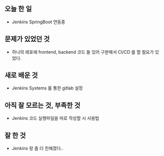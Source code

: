 ## 오늘 한 일

- Jenkins SpringBoot 연동중

## 문제가 있었던 것

- 하나의 레포에 frontend, backend 코드 둘 있어 구분해서 CI/CD 를 할 필요가 있었다.

## 새로 배운 것

- Jenkins Systems 를 통한 gitlab 설정

## 아직 잘 모르는 것, 부족한 것

- Jenkins 코드 실행파일을 따로 작성할 시 사용법

## 잘 한 것

- Jenkins 랑 좀 더 친해졌다..